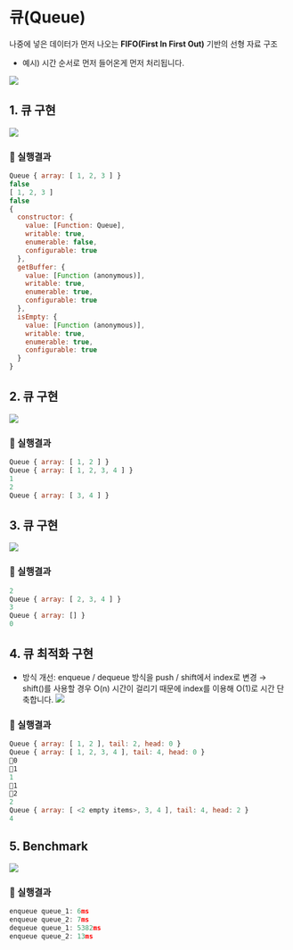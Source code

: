 # 큐(Queue)
나중에 넣은 데이터가 먼저 나오는 **FIFO(First In First Out)** 기반의 선형 자료 구조

- 예시) 시간 순서로 먼저 들어온게 먼저 처리됩니다.

![](./Queue/images/queue.png)


## 1. 큐 구현
![](./Queue/images/1.png)

### 🧪 실행결과


``` javascript
Queue { array: [ 1, 2, 3 ] }
false
[ 1, 2, 3 ]
false
{
  constructor: {
    value: [Function: Queue],
    writable: true,
    enumerable: false,
    configurable: true
  },
  getBuffer: {
    value: [Function (anonymous)],
    writable: true,
    enumerable: true,
    configurable: true
  },
  isEmpty: {
    value: [Function (anonymous)],
    writable: true,
    enumerable: true,
    configurable: true
  }
}
```

## 2. 큐 구현
![](./Queue/images/2.png)


### 🧪 실행결과

``` javascript
Queue { array: [ 1, 2 ] }
Queue { array: [ 1, 2, 3, 4 ] }
1
2
Queue { array: [ 3, 4 ] }
```


## 3. 큐 구현
![](./Queue/images/3.png)

### 🧪 실행결과


``` javascript
2
Queue { array: [ 2, 3, 4 ] }
3
Queue { array: [] }
0
```


## 4. 큐 최적화 구현

- 방식 개선: enqueue / dequeue 방식을 push / shift에서 index로 변경 → shift()를 사용할 경우 O(n) 시간이 걸리기 때문에 index를 이용해 O(1)로 시간 단축합니다.
![](./Queue/images/4.png)

### 🧪 실행결과


``` javascript
Queue { array: [ 1, 2 ], tail: 2, head: 0 }
Queue { array: [ 1, 2, 3, 4 ], tail: 4, head: 0 }
🌭0
🧃1
1
🌭1
🧃2
2
Queue { array: [ <2 empty items>, 3, 4 ], tail: 4, head: 2 }    
4
```



## 5. Benchmark
![](./Queue/images/5.png)

### 🧪 실행결과


``` javascript
enqueue queue_1: 6ms
enqueue queue_2: 7ms
dequeue queue_1: 5382ms
enqueue queue_2: 13ms
```




